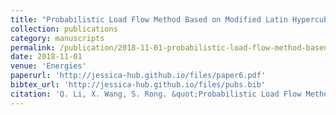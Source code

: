 ```yaml
---
title: "Probabilistic Load Flow Method Based on Modified Latin Hypercube-Important Sampling"
collection: publications
category: manuscripts
permalink: /publication/2018-11-01-probabilistic-load-flow-method-based-on-modified-latin-hypercube-important-sampling
date: 2018-11-01
venue: 'Energies'
paperurl: 'http://jessica-hub.github.io/files/paper6.pdf'
bibtex_url: 'http://jessica-hub.github.io/files/pubs.bib'
citation: 'Q. Li, X. Wang, S. Rong. &quot;Probabilistic Load Flow Method Based on Modified Latin Hypercube-Important Sampling.&quot; <i>Energies</i>, vol. 11, no. 11, pp. 3171, 2018.'
---
```


